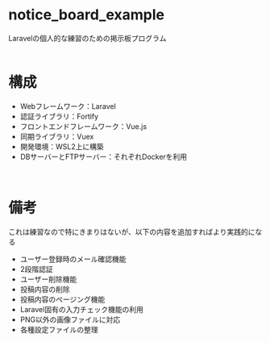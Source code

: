 # notice_board_example
Laravelの個人的な練習のための掲示板プログラム<br>
<br>

# 構成

- Webフレームワーク：Laravel
- 認証ライブラリ：Fortify
- フロントエンドフレームワーク：Vue.js
- 同期ライブラリ：Vuex
- 開発環境：WSL2上に構築
- DBサーバーとFTPサーバー：それぞれDockerを利用

<br>

# 備考

これは練習なので特にきまりはないが、以下の内容を追加すればより実践的になる

- ユーザー登録時のメール確認機能
- 2段階認証
- ユーザー削除機能
- 投稿内容の削除
- 投稿内容のページング機能
- Laravel固有の入力チェック機能の利用
- PNG以外の画像ファイルに対応
- 各種設定ファイルの整理
